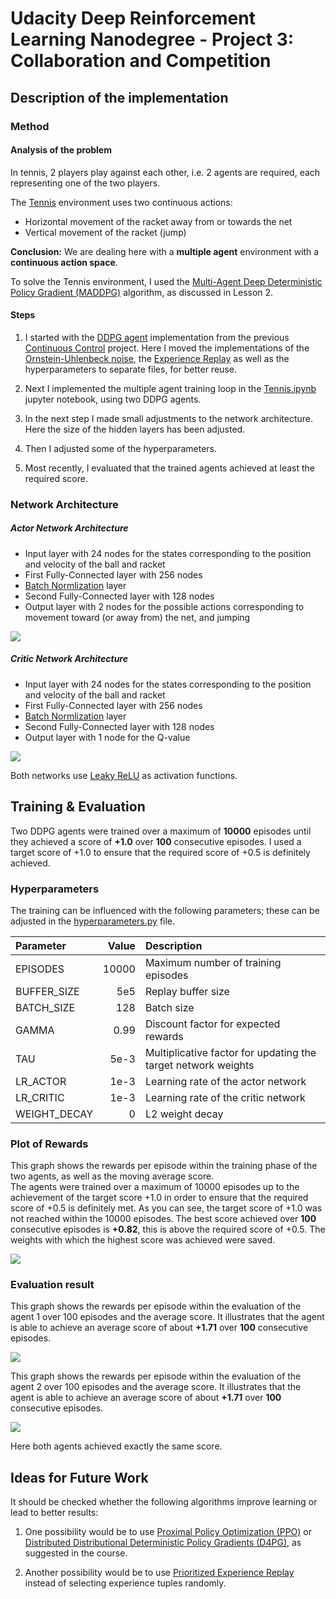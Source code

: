 # Udacity Deep Reinforcement Learning Nanodegree - Project 3: Collaboration and Competition

## Description of the implementation

### Method

#### Analysis of the problem

In tennis, 2 players play against each other, i.e. 2 agents are required, each representing one of the two players. 

The [Tennis](https://github.com/Unity-Technologies/ml-agents/blob/master/docs/Learning-Environment-Examples.md#tennis) environment uses two continuous actions:
- Horizontal movement of the racket away from or towards the net
- Vertical movement of the racket (jump)

**Conclusion:** We are dealing here with a **multiple agent** environment with a **continuous action space**.

To solve the Tennis environment, I used the [Multi-Agent Deep Deterministic Policy Gradient (MADDPG)](https://papers.nips.cc/paper/2017/file/68a9750337a418a86fe06c1991a1d64c-Paper.pdf) algorithm, as discussed in Lesson 2. 

#### Steps

1. I started with the [DDPG agent](https://arxiv.org/pdf/1509.02971.pdf) implementation from the previous [Continuous Control](https://github.com/aboerzel/udacity-deep-reinforcement-learning-p2-continuous-control) project. 
   Here I moved the implementations of the [Ornstein-Uhlenbeck noise](https://arxiv.org/pdf/1702.00032.pdf), the [Experience Replay](https://paperswithcode.com/method/experience-replay) as well as the hyperparameters to separate files, for better reuse.


2. Next I implemented the multiple agent training loop in the [Tennis.ipynb](Tennis.ipynb) jupyter notebook, using two DDPG agents.


3. In the next step I made small adjustments to the network architecture. Here the size of the hidden layers has been adjusted.
   

4. Then I adjusted some of the hyperparameters. 


5. Most recently, I evaluated that the trained agents achieved at least the required score. 


### Network Architecture

##### Actor Network Architecture

- Input layer with 24 nodes for the states corresponding to the position and velocity of the ball and racket
- First Fully-Connected layer with 256 nodes
- [Batch Normlization](https://arxiv.org/pdf/1502.03167.pdf) layer
- Second Fully-Connected layer with 128 nodes
- Output layer with 2 nodes for the possible actions corresponding to movement toward (or away from) the net, and jumping

![](./resources/DDPG-Agent-Actor.png) 

##### Critic Network Architecture

- Input layer with 24 nodes for the states corresponding to the position and velocity of the ball and racket
- First Fully-Connected layer with 256 nodes
- [Batch Normlization](https://arxiv.org/pdf/1502.03167.pdf) layer
- Second Fully-Connected layer with 128 nodes
- Output layer with 1 node for the Q-value

![](resources/DDPG-Agent-Critic.png)  

Both networks use [Leaky ReLU](https://medium.com/@danqing/a-practical-guide-to-relu-b83ca804f1f7) as activation functions. 

## Training & Evaluation

Two DDPG agents were trained over a maximum of **10000** episodes until they achieved a score of **+1.0** over **100** consecutive episodes. 
I used a target score of +1.0 to ensure that the required score of +0.5 is definitely achieved. 

### Hyperparameters
The training can be influenced with the following parameters; 
these can be adjusted in the [hyperparameters.py](hyperparameters.py) file. 

|Parameter     |Value |Description|
|:-------------|-----:|:----------|
|EPISODES      | 10000|Maximum number of training episodes|
|BUFFER_SIZE   |   5e5|Replay buffer size|
|BATCH_SIZE    |   128|Batch size|
|GAMMA         |  0.99|Discount factor for expected rewards|
|TAU           |  5e-3|Multiplicative factor for updating the target network weights|
|LR_ACTOR      |  1e-3|Learning rate of the actor network|
|LR_CRITIC     |  1e-3|Learning rate of the critic network|
|WEIGHT_DECAY  |     0|L2 weight decay|

### Plot of Rewards
This graph shows the rewards per episode within the training phase of the two agents, as well as the moving average score.  
The agents were trained over a maximum of 10000 episodes up to the achievement of the target score +1.0 in order to ensure that the required score of +0.5 is definitely met. 
As you can see, the target score of +1.0 was not reached within the 10000 episodes. The best score achieved over **100** consecutive episodes is **+0.82**, this is above the required score of +0.5. 
The weights with which the highest score was achieved were saved. 

![](./resources/Training-Result.png)

### Evaluation result 
This graph shows the rewards per episode within the evaluation of the agent 1 over 100 episodes and the average score.
It illustrates that the agent is able to achieve an average score of about **+1.71** over **100** consecutive episodes.

![](./resources/Evaluation-Result-Agent1.png)

This graph shows the rewards per episode within the evaluation of the agent 2 over 100 episodes and the average score.
It illustrates that the agent is able to achieve an average score of about **+1.71** over **100** consecutive episodes.

![](./resources/Evaluation-Result-Agent2.png)

Here both agents achieved exactly the same score. 

## Ideas for Future Work

It should be checked whether the following algorithms improve learning or lead to better results: 

1. One possibility would be to use [Proximal Policy Optimization (PPO)](https://openai.com/blog/openai-baselines-ppo/) or [Distributed Distributional Deterministic Policy Gradients (D4PG)](https://openreview.net/pdf?id=SyZipzbCb), as suggested in the course.   


2. Another possibility would be to use [Prioritized Experience Replay](https://arxiv.org/pdf/1511.05952.pdf) instead of selecting experience tuples randomly.